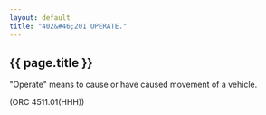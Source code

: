 ```yaml
---
layout: default
title: "402&#46;201 OPERATE."
---
```


{{ page.title }}
----------------

"Operate" means to cause or have caused movement of a vehicle. 

(ORC 4511.01(HHH))